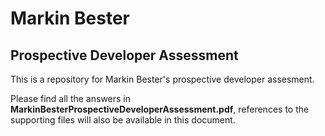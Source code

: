 # Markin Bester 
## Prospective Developer Assessment
This is a repository for Markin Bester's prospective developer assesment.

Please find all the answers in **MarkinBesterProspectiveDeveloperAssessment.pdf**, references to the supporting files will also be available in this document.
